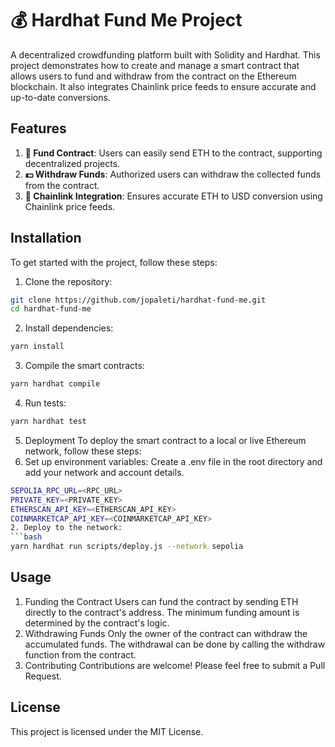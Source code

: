 # 💰 Hardhat Fund Me Project
A decentralized crowdfunding platform built with Solidity and 
Hardhat. This project demonstrates how to create and manage a 
smart contract that allows users to fund and withdraw from the 
contract on the Ethereum blockchain. It also integrates Chainlink 
price feeds to ensure accurate and up-to-date conversions.

## Features
1. **🚀 Fund Contract**: Users can easily send ETH to the contract, 
supporting decentralized projects.
2. **💵 Withdraw Funds**: Authorized users can withdraw the collected 
funds from the contract.
3. **🔗 Chainlink Integration**: Ensures accurate ETH to USD conversion 
using Chainlink price feeds.

##  Installation
To get started with the project, follow these steps:
1. Clone the repository:
```bash
git clone https://github.com/jopaleti/hardhat-fund-me.git
cd hardhat-fund-me
```
2. Install dependencies:
```bash
yarn install
```
3. Compile the smart contracts:
```bash
yarn hardhat compile
```
4. Run tests:
```bash
yarn hardhat test
```
5. Deployment
To deploy the smart contract to a local or live Ethereum network, 
follow these steps:
1. Set up environment variables:
Create a .env file in the root directory and add your network and account details.
```bash
SEPOLIA_RPC_URL=<RPC_URL>
PRIVATE_KEY=<PRIVATE_KEY>
ETHERSCAN_API_KEY=<ETHERSCAN_API_KEY>
COINMARKETCAP_API_KEY=<COINMARKETCAP_API_KEY>
2. Deploy to the network:
```bash
yarn hardhat run scripts/deploy.js --network sepolia
```
## Usage
1. Funding the Contract
Users can fund the contract by sending ETH directly to the contract's address. 
The minimum funding amount is determined by the contract's logic.
2. Withdrawing Funds
Only the owner of the contract can withdraw the accumulated funds. 
The withdrawal can be done by calling the withdraw function from the contract.
3. Contributing
Contributions are welcome! Please feel free to submit a Pull Request.

## License
This project is licensed under the MIT License.